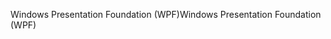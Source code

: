 <span data-ttu-id="6ed59-101">Windows Presentation Foundation (WPF)</span><span class="sxs-lookup"><span data-stu-id="6ed59-101">Windows Presentation Foundation (WPF)</span></span>